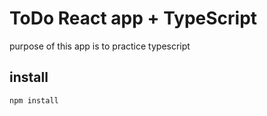 # ToDo React app + TypeScript

purpose of this app is to practice typescript

## install

```
npm install
```
